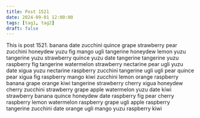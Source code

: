 ```yaml
---
title: Post 1521
date: 2024-09-01 12:00:00
tags: [tag1, tag2]
draft: false
---
```

This is post 1521.
banana
date
zucchini
quince
grape
strawberry
pear
zucchini
honeydew
yuzu
fig
mango
ugli
tangerine
honeydew
lemon
yuzu
tangerine
yuzu
strawberry
quince
yuzu
date
tangerine
tangerine
yuzu
raspberry
fig
tangerine
watermelon
strawberry
nectarine
pear
ugli
yuzu
date
xigua
yuzu
nectarine
raspberry
zucchini
tangerine
ugli
ugli
pear
quince
pear
xigua
fig
raspberry
mango
kiwi
zucchini
lemon
orange
raspberry
banana
grape
orange
kiwi
tangerine
strawberry
cherry
xigua
honeydew
cherry
zucchini
strawberry
grape
apple
watermelon
yuzu
date
kiwi
strawberry
banana
quince
honeydew
date
raspberry
fig
pear
cherry
raspberry
lemon
watermelon
raspberry
grape
ugli
apple
raspberry
tangerine
zucchini
date
orange
ugli
mango
yuzu
raspberry
kiwi
